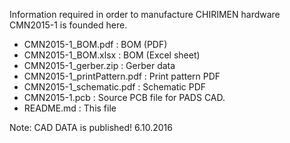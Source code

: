 Information required in order to manufacture CHIRIMEN hardware CMN2015-1 is founded here. 

- CMN2015-1_BOM.pdf : BOM (PDF)
- CMN2015-1_BOM.xlsx : BOM (Excel sheet)
- CMN2015-1_gerber.zip : Gerber data
- CMN2015-1_printPattern.pdf : Print pattern PDF
- CMN2015-1_schematic.pdf : Schematic PDF
- CMN2015-1.pcb : Source PCB file for PADS CAD.
- README.md : This file

Note: CAD DATA is published! 6.10.2016

